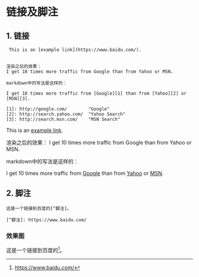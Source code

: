 # 链接及脚注 


## 1. 链接
```
 This is an [example link](https://www.baidu.com/).


渲染之后的效果：
I get 10 times more traffic from Google than from Yahoo or MSN.

markdown中的写法是这样的：

I get 10 times more traffic from [Google][1] than from [Yahoo][2] or [MSN][3].  

[1]: http://google.com/        "Google" 
[2]: http://search.yahoo.com/  "Yahoo Search" 
[3]: http://search.msn.com/    "MSN Search"
```
 This is an [example link](https://www.baidu.com/).


渲染之后的效果：
I get 10 times more traffic from Google than from Yahoo or MSN.

markdown中的写法是这样的：

I get 10 times more traffic from [Google][1] than from [Yahoo][2] or [MSN][3].  

[1]: http://google.com/        "Google" 
[2]: http://search.yahoo.com/  "Yahoo Search" 
[3]: http://search.msn.com/    "MSN Search"

## 2. 脚注
```
这是一个链接到百度的[^脚注]。

[^脚注]: https://www.baidu.com/
```

### 效果图
这是一个链接到百度的[^脚注]。

[^脚注]: https://www.baidu.com/